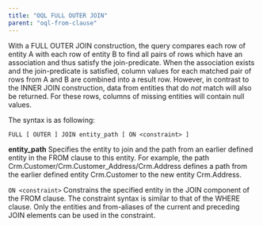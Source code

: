 ```yaml
---
title: "OQL FULL OUTER JOIN"
parent: "oql-from-clause"
---
```



With a FULL OUTER JOIN construction, the query compares each row of entity A with each row of entity B to find all pairs of rows which have an association and thus satisfy the join-predicate. When the association exists and the join-predicate is satisfied, column values for each matched pair of rows from A and B are combined into a result row.
However, in contrast to the INNER JOIN construction, data from entities that do _not_ match will also be returned. For these rows, columns of missing entities will contain null values.

The syntax is as following:

```
FULL [ OUTER ] JOIN entity_path [ ON <constraint> ]

```

**entity_path**
Specifies the entity to join and the path from an earlier defined entity in the FROM clause to this entity.
For example, the path Crm.Customer/Crm.Customer_Address/Crm.Address defines a path from the earlier defined entity Crm.Customer to the new entity Crm.Address.

`ON <constraint>`
Constrains the specified entity in the JOIN component of the FROM clause. The constraint syntax is similar to that of the WHERE clause. Only the entities and from-aliases of the current and preceding JOIN elements can be used in the constraint.
